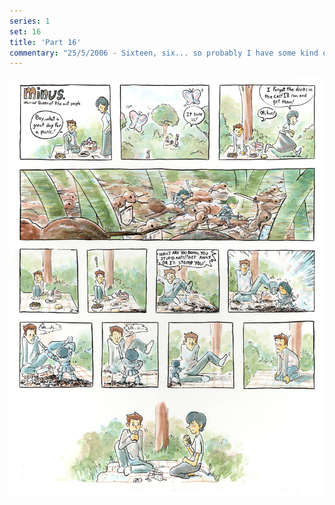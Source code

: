 ```yaml
---
series: 1
set: 16
title: 'Part 16'
commentary: "25/5/2006 - Sixteen, six... so probably I have some kind of obsessive compulsion for mentioning how many strips are made each week. I'm going to put a stop to it right now. NOW. A little later. Next week, I'm just going to be all like \"...\" . Even if I come up with the best joke ever about the number seventeen(and I will) I won't mention it. You'll just have to live with never hearing the best joke ever. About a number. The actual best jokes ever you are free to hear anytime you like, courtesy of Suzie and Dave!"
---
```


![](../../../../assets/minus/part-16/minus16.jpg)
